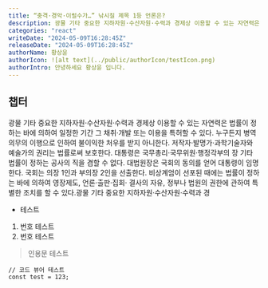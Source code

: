 ```yaml
---
title: “충격·경악·이럴수가…” 낚시질 제목 1등 언론은?
description: 광물 기타 중요한 지하자원·수산자원·수력과 경제상 이용할 수 있는 자연력은 법률이 정하는 바에 의하여 일정한 기간 그 채취·개발 또는 이용을 특허할 수 있다.
categories: "react"
writeDate: "2024-05-09T16:28:45Z"
releaseDate: "2024-05-09T16:28:45Z"
authorName: 황상윤
authorIcon: ![alt text](../public/authorIcon/testIcon.png)
authorIntro: 안녕하세요 황상윤 입니다.
---
```


## 챕터

광물 기타 중요한 지하자원·수산자원·수력과 경제상 이용할 수 있는 자연력은 법률이 정하는 바에 의하여 일정한 기간 그 채취·개발 또는 이용을 특허할 수 있다.
누구든지 병역의무의 이행으로 인하여 불이익한 처우를 받지 아니한다. 저작자·발명가·과학기술자와 예술가의 권리는 법률로써 보호한다. 대통령은 국무총리·국무위원·행정각부의 장 기타 법률이 정하는 공사의 직을 겸할 수 없다.
대법원장은 국회의 동의를 얻어 대통령이 임명한다. 국회는 의장 1인과 부의장 2인을 선출한다. 비상계엄이 선포된 때에는 법률이 정하는 바에 의하여 영장제도, 언론·출판·집회·
결사의 자유, 정부나 법원의 권한에 관하여 특별한 조치를 할 수 있다.광물 기타 중요한 지하자원·수산자원·수력과 경

- 테스트

1. 번호 테스트
2. 번호 테스트

> 인용문 테스트

```tsx
// 코드 뷰어 테스트
const test = 123;
```